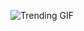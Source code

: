 
<!-- GIF_SECTION -->
![Trending GIF](https://media2.giphy.com/media/v1.Y2lkPThiYjIxNzcyazZudTNlMzYxcnY1Z2VzYjN4emdqYnB6bGQ0cWkwbzhibWRwbGRicSZlcD12MV9naWZzX3NlYXJjaCZjdD1n/7erBV7JsTvPuU/giphy.gif)
<!-- END_GIF_SECTION -->
